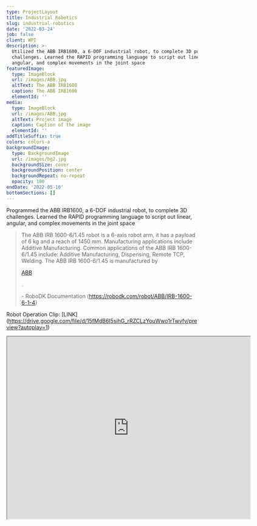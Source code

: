 ```yaml
---
type: ProjectLayout
title: Industrial Robotics
slug: industrial-robotics
date: '2022-03-24'
job: false
client: WPI
description: >-
  Utilized the ABB IRB1600, a 6-DOF industrial robot, to complete 3D puzzles and
  challenges. Learned the RAPID programming language to script out linear,
  angular, and complex movements in the joint space
featuredImage:
  type: ImageBlock
  url: /images/ABB.jpg
  altText: The ABB IRB1600
  caption: The ABB IRB1600
  elementId: ''
media:
  type: ImageBlock
  url: /images/ABB.jpg
  altText: Project image
  caption: Caption of the image
  elementId: ''
addTitleSuffix: true
colors: colors-a
backgroundImage:
  type: BackgroundImage
  url: /images/bg2.jpg
  backgroundSize: cover
  backgroundPosition: center
  backgroundRepeat: no-repeat
  opacity: 100
endDate: '2022-05-10'
bottomSections: []
---
```

Programmed the ABB IRB1600, a 6-DOF industrial robot, to complete 3D challenges. Learned the RAPID programming language to script out linear, angular, and complex movements in the joint space

> The ABB IRB 1600-6/1.45 robot is a 6-axis robot arm, it has a payload of 6 kg and a reach of 1450 mm. Manufacturing applications include Additive Manufacturing.
> Common applications of the ABB IRB 1600-6/1.45 include: Additive Manufacturing, Dispensing, Remote TCP, Welding.
> The ABB IRB 1600-6/1.45 is manufactured by 
>
> [ABB](https://robodk.com/library#filter?brand=abb)
>
> .
>
> \- RoboDK Documentation (<https://robodk.com/robot/ABB/IRB-1600-6-1-4>)

Robot Operation Clip: [LINK] (https://drive.google.com/file/d/15fMdB6I5sihG_rRZCLzYouWwo1rTwvfv/preview?autoplay=1)

<iframe src="https://drive.google.com/file/d/15fMdB6I5sihG_rRZCLzYouWwo1rTwvfv/preview" width="640" height="480" allow="autoplay"></iframe>

